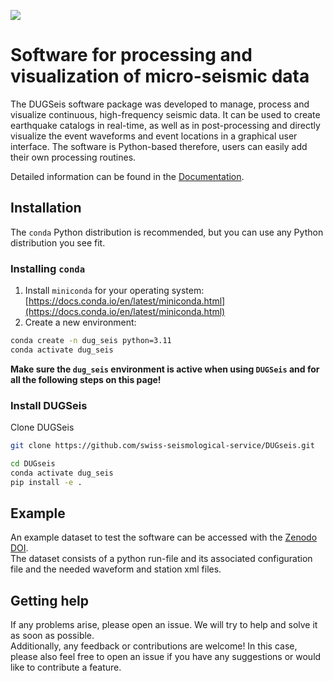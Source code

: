 ![](./docs/static/dug_seis_logo.svg)

# Software for processing and visualization of micro-seismic data

The DUGSeis software package was developed to manage, process and visualize continuous, high-frequency seismic data. It can be used to create earthquake catalogs in real-time,
as well as in post-processing and directly visualize the event waveforms and event locations in a graphical user interface. The software is Python-based therefore, users can easily
add their own processing routines.

Detailed information can be found in the [Documentation](https://dugseis.readthedocs.io/).

## Installation

The `conda` Python distribution is recommended, but you can use any Python distribution you see fit.

### Installing `conda`

1. Install `miniconda` for your operating system: [https://docs.conda.io/en/latest/miniconda.html](https://docs.conda.io/en/latest/miniconda.html)
2. Create a new environment:

```bash
conda create -n dug_seis python=3.11
conda activate dug_seis
```

**Make sure the `dug_seis` environment is active when using `DUGSeis` and for
all the following steps on this page!**

### Install DUGSeis

Clone DUGSeis

```bash
git clone https://github.com/swiss-seismological-service/DUGseis.git
```


```bash
cd DUGseis
conda activate dug_seis
pip install -e .
```

## Example
An example dataset to test the software can be accessed with the [Zenodo DOI](https://doi.org/10.5281/zenodo.10598393).\
The dataset consists of a python run-file and its associated configuration file and the needed waveform and station xml files. 

## Getting help
If any problems arise, please open an issue. We will try to help and solve it as soon as possible.\
Additionally, any feedback or contributions are welcome! In this case, please also feel free to open an issue if you have any suggestions or would like to contribute a feature.
